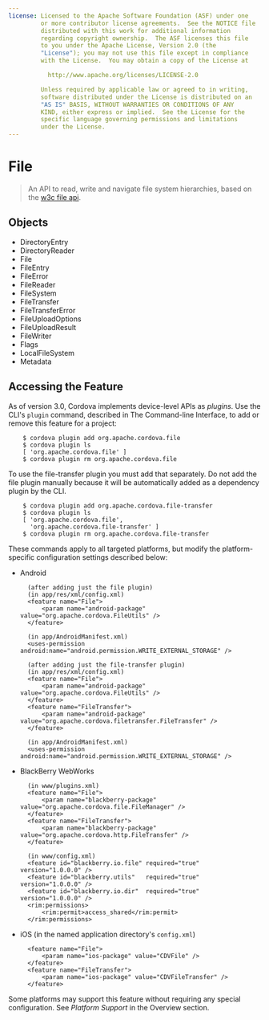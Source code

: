```yaml
---
license: Licensed to the Apache Software Foundation (ASF) under one
         or more contributor license agreements.  See the NOTICE file
         distributed with this work for additional information
         regarding copyright ownership.  The ASF licenses this file
         to you under the Apache License, Version 2.0 (the
         "License"); you may not use this file except in compliance
         with the License.  You may obtain a copy of the License at

           http://www.apache.org/licenses/LICENSE-2.0

         Unless required by applicable law or agreed to in writing,
         software distributed under the License is distributed on an
         "AS IS" BASIS, WITHOUT WARRANTIES OR CONDITIONS OF ANY
         KIND, either express or implied.  See the License for the
         specific language governing permissions and limitations
         under the License.
---
```


# File

> An API to read, write and navigate file system hierarchies, based on the [w3c file api](http://www.w3.org/TR/FileAPI).

## Objects

- DirectoryEntry
- DirectoryReader
- File
- FileEntry
- FileError
- FileReader
- FileSystem
- FileTransfer
- FileTransferError
- FileUploadOptions
- FileUploadResult
- FileWriter
- Flags
- LocalFileSystem
- Metadata

## Accessing the Feature

As of version 3.0, Cordova implements device-level APIs as _plugins_.
Use the CLI's `plugin` command, described in The Command-line
Interface, to add or remove this feature for a project:

        $ cordova plugin add org.apache.cordova.file
        $ cordova plugin ls
        [ 'org.apache.cordova.file' ]
        $ cordova plugin rm org.apache.cordova.file
        
To use the file-transfer plugin you must add that separately. Do not add the file plugin manually because it will be automatically added as a dependency plugin by the CLI. 
        
        $ cordova plugin add org.apache.cordova.file-transfer
        $ cordova plugin ls
        [ 'org.apache.cordova.file',
          'org.apache.cordova.file-transfer' ]
        $ cordova plugin rm org.apache.cordova.file-transfer

These commands apply to all targeted platforms, but modify the
platform-specific configuration settings described below:

* Android

        (after adding just the file plugin)
        (in app/res/xml/config.xml)
        <feature name="File">
            <param name="android-package" value="org.apache.cordova.FileUtils" />
        </feature>

        (in app/AndroidManifest.xml)
        <uses-permission android:name="android.permission.WRITE_EXTERNAL_STORAGE" />
        
        (after adding just the file-transfer plugin)
        (in app/res/xml/config.xml)
        <feature name="File">
            <param name="android-package" value="org.apache.cordova.FileUtils" />
        </feature>
        <feature name="FileTransfer">
            <param name="android-package" value="org.apache.cordova.filetransfer.FileTransfer" />
        </feature>
        
        (in app/AndroidManifest.xml)
        <uses-permission android:name="android.permission.WRITE_EXTERNAL_STORAGE" />

* BlackBerry WebWorks

        (in www/plugins.xml)
        <feature name="File">
            <param name="blackberry-package" value="org.apache.cordova.file.FileManager" />
        </feature>
        <feature name="FileTransfer">
            <param name="blackberry-package" value="org.apache.cordova.http.FileTransfer" />
        </feature>

        (in www/config.xml)
        <feature id="blackberry.io.file" required="true" version="1.0.0.0" />
        <feature id="blackberry.utils"   required="true" version="1.0.0.0" />
        <feature id="blackberry.io.dir"  required="true" version="1.0.0.0" />
        <rim:permissions>
            <rim:permit>access_shared</rim:permit>
        </rim:permissions>

* iOS (in the named application directory's `config.xml`)

        <feature name="File">
            <param name="ios-package" value="CDVFile" />
        </feature>
        <feature name="FileTransfer">
            <param name="ios-package" value="CDVFileTransfer" />
        </feature>

Some platforms may support this feature without requiring any special
configuration.  See _Platform Support_ in the Overview section.
